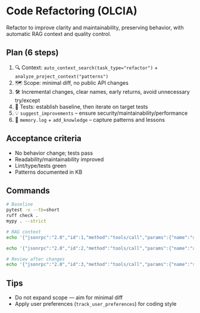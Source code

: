 # Code Refactoring (OLCIA)

Refactor to improve clarity and maintainability, preserving behavior, with automatic RAG context and quality control.

## Plan (6 steps)

1) 🔍 Context: `auto_context_search(task_type="refactor")` + `analyze_project_context("patterns")`
2) 🗺️ Scope: minimal diff, no public API changes
3) 🛠️ Incremental changes, clear names, early returns, avoid unnecessary try/except
4) 🧪 Tests: establish baseline, then iterate on target tests
5) 💡 `suggest_improvements` – ensure security/maintainability/performance
6) 📝 `memory.log` + `add_knowledge` – capture patterns and lessons

## Acceptance criteria

- No behavior change; tests pass
- Readability/maintainability improved
- Lint/type/tests green
- Patterns documented in KB

## Commands

```bash
# Baseline
pytest -v --tb=short
ruff check .
mypy . --strict

# RAG context
echo '{"jsonrpc":"2.0","id":1,"method":"tools/call","params":{"name":"auto_context_search","arguments":{"task_description":"[refactor area]","task_type":"refactor"}}}' | python .cursor/mcp/server.py

echo '{"jsonrpc":"2.0","id":2,"method":"tools/call","params":{"name":"analyze_project_context","arguments":{"analysis_type":"patterns"}}}' | python .cursor/mcp/server.py

# Review after changes
echo '{"jsonrpc":"2.0","id":3,"method":"tools/call","params":{"name":"suggest_improvements","arguments":{"code":"<CHANGED_CODE>","focus_areas":["maintainability","security","performance"]}}}' | python .cursor/mcp/server.py
```

## Tips

- Do not expand scope — aim for minimal diff
- Apply user preferences (`track_user_preferences`) for coding style
